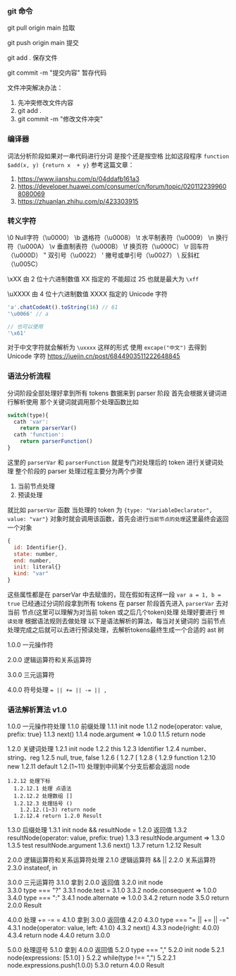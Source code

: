 ### git 命令
git pull origin main 拉取

git push origin main 提交

git add . 保存文件

git commit -m "提交内容"  暂存代码


文件冲突解决办法：
1. 先冲突修改文件内容
2. git add .
3. git commit -m "修改文件冲突"


### 编译器

词法分析阶段如果对一串代码进行分词 是按个还是按空格 比如这段程序 `function $add(x, y) {return x  + y}`
参考这篇文章：
1. https://www.jianshu.com/p/04ddafb161a3 
2. https://developer.huawei.com/consumer/cn/forum/topic/0201122399608080069
3. https://zhuanlan.zhihu.com/p/423303915


### 转义字符
\0 Null字符（\u0000） 
\b 退格符（\u0008） 
\t 水平制表符（\u0009） 
\n 换行符（\u000A） 
\v 垂直制表符（\u000B） 
\f 换页符（\u000C） 
\r 回车符（\u000D） 
\" 双引号（\u0022） 
\' 撇号或单引号（\u0027） 
\\ 反斜杠（\u005C） 

\xXX 由 2 位十六进制数值 XX 指定的 不能超过 25 也就是最大为 `\xff`

\uXXXX 由 4 位十六进制数值 XXXX 指定的 Unicode 字符 

~~~js
'a'.chatCodeAt().toString(16) // 61
'\u0066' // a

// 也可以使用
'\x61'
~~~

对于中文字符就会解析为 `\uxxxx` 这样的形式
使用 `excape("中文")` 去得到 Unicode 字符
https://juejin.cn/post/6844903511222648845

### 语法分析流程
分词阶段全部处理好拿到所有 tokens 数据来到 parser 阶段 首先会根据关键词进行解析使用 那个关键词就调用那个处理函数比如
~~~js
switch(type){
  cath 'var': 
    return parserVar()
  cath 'function': 
    return parserFunction()
}
~~~
这里的 `parserVar` 和 `parserFunction` 就是专门对处理后的 token 进行关键词处理 整个阶段的 parser 处理过程主要分为两个步骤 
1. 当前节点处理
2. 预读处理

就比如 `parserVar` 函数 当处理的 token 为 `{type: "VariableDeclarator", value: "var"}` 对象时就会调用该函数，首先会进行`当前节点的处理`这里最终会返回一个对象
~~~js
{
  id: Identifier{},
  state: number,
  end: number,
  init: literal{}
  kind: "var"
}
~~~
这些属性都是在 parserVar 中去赋值的，现在假如有这样一段 `var a = 1, b = true` 已经通过分词阶段拿到所有 tokens 在 parser 阶段首先进入 `parserVar` 去对当前 节点(这里可以理解为对当前 token 或之后几个token)处理 处理好要进行 `预读处理` 根据语法规则去做处理 以下是语法解析的算法，每当对关键词的 当前节点处理完成之后就可以去进行预读处理，去解析tokens最终生成一个合适的 ast 树 

1.0.0 一元操作符

2.0.0 逻辑运算符和关系运算符

3.0.0 三元运算符

4.0.0 符号处理 `= || += || -= || ,` 


### 语法解析算法 v1.0
1.0.0 一元操作符处理
  1.1.0 前缀处理
    1.1.1 init node 
    1.1.2 node{operator: value, prefix: true}
    1.1.3 next()
    1.1.4 node.argument => 1.0.0
    1.1.5 return node 

  1.2.0 关键词处理
    1.2.1 init node 
    1.2.2 this
    1.2.3 Identifier
    1.2.4 number、string、reg
    1.2.5 null, true, false
    1.2.6 (
    1.2.7 [
    1.2.8 {
    1.2.9 function
    1.2.10 new
    1.2.11 default 
      1.2.(1~11) 处理到中间某个分支后都会返回 node

    1.2.12 处理下标
      1.2.12.1 处理 点语法
      1.2.12.2 处理数组 []
      1.2.12.3 处理括号 ()
        1.2.12.(1~3) return node
      1.2.12.4 return 1.2.0 Result

  1.3.0 后缀处理
    1.3.1 init node && resultNode = 1.2.0 返回值
    1.3.2 resultNode{operator: value, prefix: true}
    1.3.3 resultNode.argument => 1.3.0 
    1.3.5 test resultNode.argument
    1.3.6 next()
    1.3.7 return 1.2.12 Result

2.0.0 逻辑运算符和关系运算符处理
  2.1.0 逻辑运算符 && ||
  2.2.0 关系运算符
  2.3.0 instateof, in

3.0.0 三元运算符
  3.1.0 拿到 2.0.0 返回值
  3.2.0 init node  
  3.3.0 type === "?"
    3.3.1 node.test = 3.1.0
    3.3.2 node.consequent => 1.0.0
  3.4.0 type === ":"
    3.4.1 node.alternate => 1.0.0
    3.4.2 return node
  3.5.0 return 2.0.0 Result

4.0.0 处理 += -= = 
  4.1.0 拿到 3.0.0 返回值
  4.2.0
  4.3.0 type === "= || += || -="
    4.3.1 node{operator: value, left: 4.1.0}
    4.3.2 next()
    4.3.3 node{right: 4.0.0}
    4.3.4 return node 
  4.4.0 return 3.0.0

5.0.0 处理逗号 
  5.1.0 拿到 4.0.0 返回值
  5.2.0 type === ","
    5.2.0 init node
    5.2.1 node{expressions: [5.1.0] }
    5.2.2 while(type !== ",")
      5.2.2.1 node.expressions.push(1.0.0)
  5.3.0 return 4.0.0 Result 

